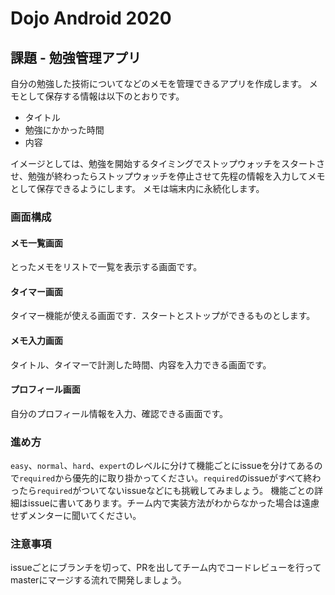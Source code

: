 # Dojo Android 2020
## 課題 - 勉強管理アプリ
自分の勉強した技術についてなどのメモを管理できるアプリを作成します。
メモとして保存する情報は以下のとおりです。
- タイトル
- 勉強にかかった時間
- 内容

イメージとしては、勉強を開始するタイミングでストップウォッチをスタートさせ、勉強が終わったらストップウォッチを停止させて先程の情報を入力してメモとして保存できるようにします。
メモは端末内に永続化します。

### 画面構成
#### メモ一覧画面
とったメモをリストで一覧を表示する画面です。

#### タイマー画面
タイマー機能が使える画面です．スタートとストップができるものとします。

#### メモ入力画面
タイトル、タイマーで計測した時間、内容を入力できる画面です。

#### プロフィール画面
自分のプロフィール情報を入力、確認できる画面です。

### 進め方
`easy`、`normal`、`hard`、`expert`のレベルに分けて機能ごとにissueを分けてあるので`required`から優先的に取り掛かってください。`required`のissueがすべて終わったら`required`がついてないissueなどにも挑戦してみましょう。
機能ごとの詳細はissueに書いてあります。チーム内で実装方法がわからなかった場合は遠慮せずメンターに聞いてください。


### 注意事項
issueごとにブランチを切って、PRを出してチーム内でコードレビューを行ってmasterにマージする流れで開発しましょう。
